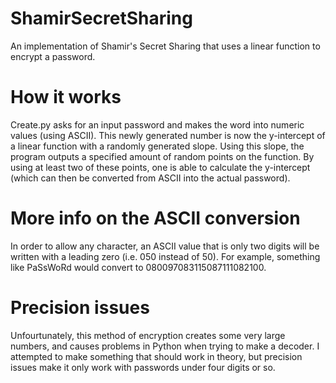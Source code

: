 # ShamirSecretSharing
An implementation of Shamir's Secret Sharing that uses a linear function to encrypt a password.

# How it works
Create.py asks for an input password and makes the word into numeric values (using ASCII). This newly generated number is now the y-intercept of a linear function with a randomly generated slope. Using this slope, the program outputs a specified amount of random points on the function. By using at least two of these points, one is able to calculate the y-intercept (which can then be converted from ASCII into the actual password).

# More info on the ASCII conversion
In order to allow any character, an ASCII value that is only two digits will be written with a leading zero (i.e. 050 instead of 50). For example, something like PaSsWoRd would convert to 080097083115087111082100.

# Precision issues
Unfourtunately, this method of encryption creates some very large numbers, and causes problems in Python when trying to make a decoder. I attempted to make something that should work in theory, but precision issues make it only work with passwords under four digits or so.
